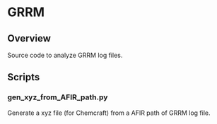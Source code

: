 # GRRM

## Overview
Source code to analyze GRRM log files.

## Scripts
### gen_xyz_from_AFIR_path.py
Generate a xyz file (for Chemcraft) from a AFIR path of GRRM log file.
